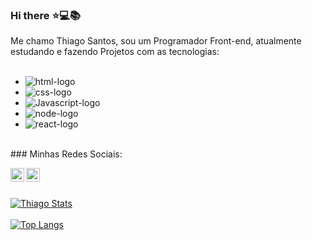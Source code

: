 ### Hi there  :star::computer::books:

Me chamo Thiago Santos, sou um Programador Front-end, atualmente estudando e fazendo Projetos com as tecnologias:
<br>
<br>
- <img src="https://img.shields.io/badge/HTML5-E34F26?style=for-the-badge&logo=html5&logoColor=white" alt="html-logo"/>
- <img src="https://img.shields.io/badge/CSS3-1572B6?style=for-the-badge&logo=css3&logoColor=white" alt="css-logo"/>
- <img src="https://img.shields.io/badge/JavaScript-F7DF1E?style=for-the-badge&logo=javascript&logoColor=black" alt="Javascript-logo"/>
- <img src="https://img.shields.io/badge/Node.js-43853D?style=for-the-badge&logo=node.js&logoColor=white" alt="node-logo"/>
- <img src="https://img.shields.io/badge/react%20os-0088CC?style=for-the-badge&logo=reactos&logoColor=white" alt="react-logo"/>

<br>
### Minhas Redes Sociais:

<p>
<a href="https://www.instagram.com/thi_sykes2304/">
<img align="left" alt="icone do instagram uma camera dentro de um quadrado" width="22px" src="https://cdn.jsdelivr.net/npm/simple-icons@v3/icons/instagram.svg" />
</a>
<a href="https://www.linkedin.com/in/thiago-santos-alves-da-silva//">
<img align="left" alt="LinkedIn" width="22px" src="https://cdn.jsdelivr.net/npm/simple-icons@v3/icons/linkedin.svg" />
</a>
</p>
<br />
<br />





















[![Thiago Stats](https://github-readme-stats.vercel.app/api?username=Sykezin000)](https://github.com/anuraghazra/github-readme-stats)
<br>
<br>
[![Top Langs](https://github-readme-stats.vercel.app/api/top-langs/?username=Sykezin000)](https://github.com/anuraghazra/github-readme-stats)
